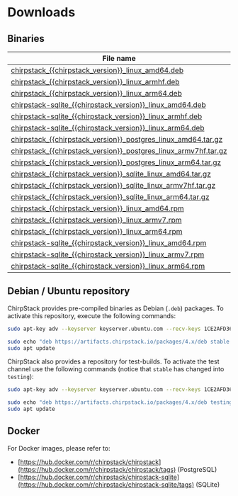 # Downloads

## Binaries

| File name | Type | DB | OS | Arch |
| --------- | ---- | -- | -- | ---- |
| [chirpstack_{{chirpstack_version}}_linux_amd64.deb](https://artifacts.chirpstack.io/downloads/chirpstack/chirpstack_{{chirpstack_version}}_linux_amd64.deb) | .deb | PostgreSQL | Linux | amd64 |
| [chirpstack_{{chirpstack_version}}_linux_armhf.deb](https://artifacts.chirpstack.io/downloads/chirpstack/chirpstack_{{chirpstack_version}}_linux_armhf.deb) | .deb | PostgreSQL | Linux | armv7 |
| [chirpstack_{{chirpstack_version}}_linux_arm64.deb](https://artifacts.chirpstack.io/downloads/chirpstack/chirpstack_{{chirpstack_version}}_linux_arm64.deb) | .deb | PostgreSQL | Linux | arm64 |
| [chirpstack-sqlite_{{chirpstack_version}}_linux_amd64.deb](https://artifacts.chirpstack.io/downloads/chirpstack/chirpstack-sqlite_{{chirpstack_version}}_linux_amd64.deb) | .deb | SQLite | Linux | amd64 |
| [chirpstack-sqlite_{{chirpstack_version}}_linux_armhf.deb](https://artifacts.chirpstack.io/downloads/chirpstack/chirpstack-sqlite_{{chirpstack_version}}_linux_armhf.deb) | .deb | SQLite | Linux | armv7 |
| [chirpstack-sqlite_{{chirpstack_version}}_linux_arm64.deb](https://artifacts.chirpstack.io/downloads/chirpstack/chirpstack-sqlite_{{chirpstack_version}}_linux_arm64.deb) | .deb | SQLite | Linux | arm64 |
| [chirpstack_{{chirpstack_version}}_postgres_linux_amd64.tar.gz](https://artifacts.chirpstack.io/downloads/chirpstack/chirpstack_{{chirpstack_version}}_postgres_linux_amd64.tar.gz) | .tar.gz | PostgreSQL | Linux | amd64 |
| [chirpstack_{{chirpstack_version}}_postgres_linux_armv7hf.tar.gz](https://artifacts.chirpstack.io/downloads/chirpstack/chirpstack_{{chirpstack_version}}_postgres_linux_armv7hf.tar.gz) | .tar.gz | PostgreSQL | Linux | armv7 |
| [chirpstack_{{chirpstack_version}}_postgres_linux_arm64.tar.gz](https://artifacts.chirpstack.io/downloads/chirpstack/chirpstack_{{chirpstack_version}}_postgres_linux_arm64.tar.gz) | .tar.gz | PostgreSQL | Linux | arm64 |
| [chirpstack_{{chirpstack_version}}_sqlite_linux_amd64.tar.gz](https://artifacts.chirpstack.io/downloads/chirpstack/chirpstack_{{chirpstack_version}}_sqlite_linux_amd64.tar.gz) | .tar.gz | SQLite | Linux | amd64 |
| [chirpstack_{{chirpstack_version}}_sqlite_linux_armv7hf.tar.gz](https://artifacts.chirpstack.io/downloads/chirpstack/chirpstack_{{chirpstack_version}}_sqlite_linux_armv7hf.tar.gz) | .tar.gz | SQLite | Linux | armv7 |
| [chirpstack_{{chirpstack_version}}_sqlite_linux_arm64.tar.gz](https://artifacts.chirpstack.io/downloads/chirpstack/chirpstack_{{chirpstack_version}}_sqlite_linux_arm64.tar.gz) | .tar.gz | SQLite | Linux | arm64 |
| [chirpstack_{{chirpstack_version}}_linux_amd64.rpm](https://artifacts.chirpstack.io/downloads/chirpstack/chirpstack_{{chirpstack_version}}_linux_amd64.rpm) | .rpm | PostgreSQL | Linux | amd64 |
| [chirpstack_{{chirpstack_version}}_linux_armv7.rpm](https://artifacts.chirpstack.io/downloads/chirpstack/chirpstack_{{chirpstack_version}}_linux_armv7.rpm) | .rpm | PostgreSQL | Linux | armv7 |
| [chirpstack_{{chirpstack_version}}_linux_arm64.rpm](https://artifacts.chirpstack.io/downloads/chirpstack/chirpstack_{{chirpstack_version}}_linux_arm64.rpm) | .rpm | PostgreSQL | Linux | arm64 |
| [chirpstack-sqlite_{{chirpstack_version}}_linux_amd64.rpm](https://artifacts.chirpstack.io/downloads/chirpstack/chirpstack-sqlite_{{chirpstack_version}}_linux_amd64.rpm) | .rpm | SQLite | Linux | amd64 |
| [chirpstack-sqlite_{{chirpstack_version}}_linux_armv7.rpm](https://artifacts.chirpstack.io/downloads/chirpstack/chirpstack-sqlite_{{chirpstack_version}}_linux_armv7.rpm) | .rpm | SQLite | Linux | armv7 |
| [chirpstack-sqlite_{{chirpstack_version}}_linux_arm64.rpm](https://artifacts.chirpstack.io/downloads/chirpstack/chirpstack-sqlite_{{chirpstack_version}}_linux_arm64.rpm) | .rpm | SQLite | Linux | arm64 |


## Debian / Ubuntu repository

ChirpStack provides pre-compiled binaries as Debian (`.deb`) packages. To
activate this repository, execute the following commands:

```bash
sudo apt-key adv --keyserver keyserver.ubuntu.com --recv-keys 1CE2AFD36DBCCA00

sudo echo "deb https://artifacts.chirpstack.io/packages/4.x/deb stable main" | sudo tee /etc/apt/sources.list.d/chirpstack_4.list
sudo apt update
```

ChirpStack also provides a repository for test-builds. To activate the test
channel use the following commands (notice that `stable` has changed into `testing`):

```bash
sudo apt-key adv --keyserver keyserver.ubuntu.com --recv-keys 1CE2AFD36DBCCA00

sudo echo "deb https://artifacts.chirpstack.io/packages/4.x/deb testing main" | sudo tee /etc/apt/sources.list.d/chirpstack_4.list
sudo apt update
```

## Docker

For Docker images, please refer to:

* [https://hub.docker.com/r/chirpstack/chirpstack](https://hub.docker.com/r/chirpstack/chirpstack/tags) (PostgreSQL)
* [https://hub.docker.com/r/chirpstack/chirpstack-sqlite](https://hub.docker.com/r/chirpstack/chirpstack-sqlite/tags) (SQLite)
